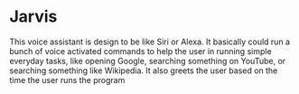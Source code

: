 # Jarvis
This voice assistant is design to be like Siri or Alexa. It basically could run a bunch of voice activated commands to help the user in running simple everyday tasks, like opening Google, searching something on YouTube, or searching something like Wikipedia. It also greets the user based on the time the user runs the program
